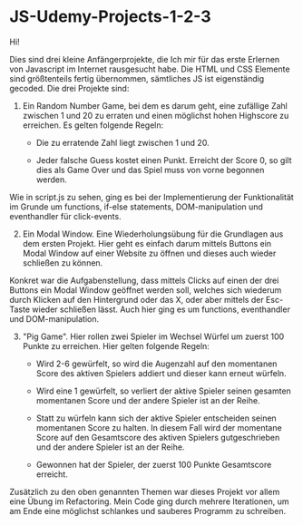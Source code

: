 # JS-Udemy-Projects-1-2-3

Hi!

Dies sind drei kleine Anfängerprojekte, die Ich mir für das erste Erlernen von Javascript im Internet rausgesucht habe. Die HTML und CSS Elemente sind größtenteils fertig übernommen, sämtliches JS ist eigenständig gecoded. Die drei Projekte sind:

1. Ein Random Number Game, bei dem es darum geht, eine zufällige Zahl zwischen 1 und 20 zu erraten und einen möglichst hohen Highscore zu erreichen. Es gelten folgende Regeln:

   - Die zu erratende Zahl liegt zwischen 1 und 20.

   - Jeder falsche Guess kostet einen Punkt. Erreicht der Score 0, so gilt dies als Game Over und das Spiel muss von vorne begonnen werden.

Wie in script.js zu sehen, ging es bei der Implementierung der Funktionalität im Grunde um functions, if-else statements, DOM-manipulation und eventhandler für click-events.

2. Ein Modal Window. Eine Wiederholungsübung für die Grundlagen aus dem ersten Projekt. Hier geht es einfach darum mittels Buttons ein Modal Window auf einer Website zu öffnen und dieses auch wieder schließen zu können.

Konkret war die Aufgabenstellung, dass mittels Clicks auf einen der drei Buttons ein Modal Window geöffnet werden soll, welches sich wiederum durch Klicken auf den Hintergrund oder das X, oder aber mittels der Esc-Taste wieder schließen lässt. Auch hier ging es um functions, eventhandler und DOM-manipulation.

3. "Pig Game". Hier rollen zwei Spieler im Wechsel Würfel um zuerst 100 Punkte zu erreichen. Hier gelten folgende Regeln:

   - Wird 2-6 gewürfelt, so wird die Augenzahl auf den momentanen Score des aktiven Spielers addiert und dieser kann erneut würfeln.

   - Wird eine 1 gewürfelt, so verliert der aktive Spieler seinen gesamten momentanen Score und der andere Spieler ist an der Reihe.

   - Statt zu würfeln kann sich der aktive Spieler entscheiden seinen momentanen Score zu halten. In diesem Fall wird der momentane Score auf den Gesamtscore des aktiven Spielers gutgeschrieben und der andere Spieler ist an der Reihe.

   - Gewonnen hat der Spieler, der zuerst 100 Punkte Gesamtscore erreicht.

Zusätzlich zu den oben genannten Themen war dieses Projekt vor allem eine Übung im Refactoring. Mein Code ging durch mehrere Iterationen, um am Ende eine möglichst schlankes und sauberes Programm zu schreiben.
